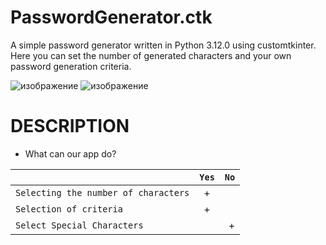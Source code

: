 # PasswordGenerator.ctk
A simple password generator written in Python 3.12.0 using customtkinter. Here you can set the number of generated characters and your own password generation criteria.


![изображение](https://github.com/1nonlySeny/PasswordGenerator.ctk/assets/133978984/d87d3c29-6844-409d-9b2e-8b6191961038) ![изображение](https://github.com/1nonlySeny/PasswordGenerator.ctk/assets/133978984/5fc68033-dde4-4016-acc2-b35bb7f46e8a)


# DESCRIPTION
- What can our app do?
  
|  | `Yes` | `No` |
|--------------------|:-----:|-----:|
| `Selecting the number of characters` | + |  |
| `Selection of criteria` | + |  |
| `Select Special Characters` |  | + |
